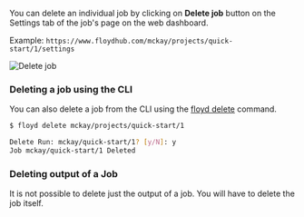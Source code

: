 You can delete an individual job by clicking on **Delete job** button on the Settings tab of the job's page on the web dashboard.

Example: `https://www.floydhub.com/mckay/projects/quick-start/1/settings`

![Delete job](../../img/delete-job.jpg)

### Deleting a job using the CLI

You can also delete a job from the CLI using the [floyd delete](../../commands/delete) command.

```bash
$ floyd delete mckay/projects/quick-start/1

Delete Run: mckay/quick-start/1? [y/N]: y
Job mckay/quick-start/1 Deleted
```
### Deleting output of a Job

It is not possible to delete just the output of a job. You will have to delete the job itself.
